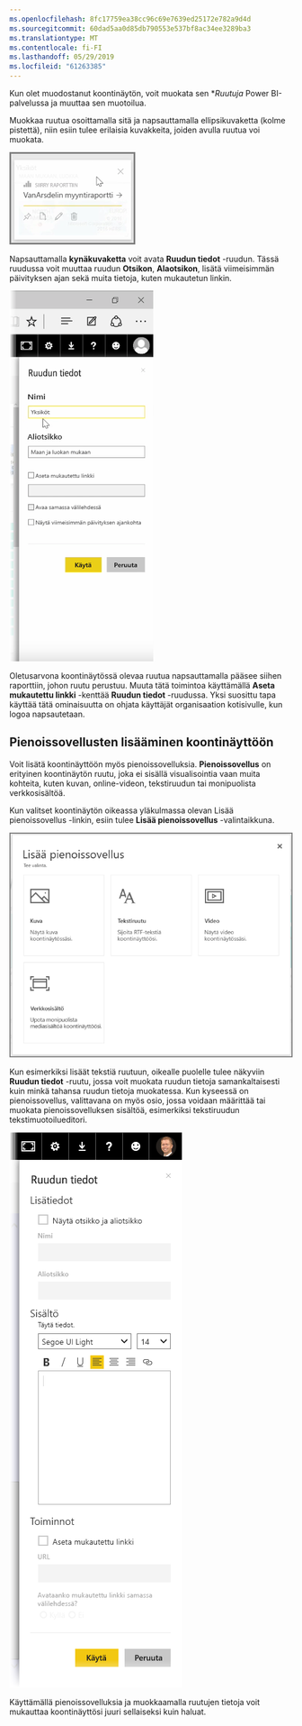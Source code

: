 ```yaml
---
ms.openlocfilehash: 8fc17759ea38cc96c69e7639ed25172e782a9d4d
ms.sourcegitcommit: 60dad5aa0d85db790553e537bf8ac34ee3289ba3
ms.translationtype: MT
ms.contentlocale: fi-FI
ms.lasthandoff: 05/29/2019
ms.locfileid: "61263385"
---
```

Kun olet muodostanut koontinäytön, voit muokata sen **Ruutuja* Power BI-palvelussa ja muuttaa sen muotoilua.

Muokkaa ruutua osoittamalla sitä ja napsauttamalla ellipsikuvaketta (kolme pistettä), niin esiin tulee erilaisia kuvakkeita, joiden avulla ruutua voi muokata.

![](media/4-4d-change-tile-details/4-4d_1.png)

Napsauttamalla **kynäkuvaketta** voit avata **Ruudun tiedot** -ruudun. Tässä ruudussa voit muuttaa ruudun **Otsikon**, **Alaotsikon**, lisätä viimeisimmän päivityksen ajan sekä muita tietoja, kuten mukautetun linkin.

![](media/4-4d-change-tile-details/4-4d_2.png)

Oletusarvona koontinäytössä olevaa ruutua napsauttamalla pääsee siihen raporttiin, johon ruutu perustuu. Muuta tätä toimintoa käyttämällä **Aseta mukautettu linkki** -kenttää **Ruudun tiedot** -ruudussa. Yksi suosittu tapa käyttää tätä ominaisuutta on ohjata käyttäjät organisaation kotisivulle, kun logoa napsautetaan.

## <a name="add-widgets-to-your-dashboard"></a>Pienoissovellusten lisääminen koontinäyttöön
Voit lisätä koontinäyttöön myös pienoissovelluksia. **Pienoissovellus** on erityinen koontinäytön ruutu, joka ei sisällä visualisointia vaan muita kohteita, kuten kuvan, online-videon, tekstiruudun tai monipuolista verkkosisältöä.

Kun valitset koontinäytön oikeassa yläkulmassa olevan Lisää pienoissovellus -linkin, esiin tulee **Lisää pienoissovellus** -valintaikkuna.

![](media/4-4d-change-tile-details/4-4d_3.png)

Kun esimerkiksi lisäät tekstiä ruutuun, oikealle puolelle tulee näkyviin **Ruudun tiedot** -ruutu, jossa voit muokata ruudun tietoja samankaltaisesti kuin minkä tahansa ruudun tietoja muokatessa. Kun kyseessä on pienoissovellus, valittavana on myös osio, jossa voidaan määrittää tai muokata pienoissovelluksen sisältöä, esimerkiksi tekstiruudun tekstimuotoilueditori.

![](media/4-4d-change-tile-details/4-4d_4.png)

Käyttämällä pienoissovelluksia ja muokkaamalla ruutujen tietoja voit mukauttaa koontinäyttösi juuri sellaiseksi kuin haluat.


